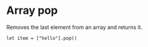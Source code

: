 # Array pop

Removes the last element from an array and returns it.

```block
let item = ["hello"].pop()
```